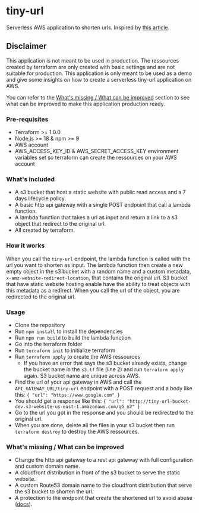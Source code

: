 # tiny-url

Serverless AWS application to shorten urls. Inspired by [this article](https://aws.amazon.com/blogs/compute/build-a-serverless-private-url-shortener/).

## Disclaimer

This application is not meant to be used in production. The ressources created by terraform are only created with basic settings and are not suitable for production.
This application is only meant to be used as a demo and give some insights on how to create a serverless tiny-url application on AWS.
  
You can refer to the [What's missing / What can be improved](#whats-missing--what-can-be-improved) section to see what can be improved to make this application production ready.

### Pre-requisites

- Terraform >= 1.0.0
- Node.js >= 18 & npm >= 9
- AWS account
- AWS_ACCESS_KEY_ID & AWS_SECRET_ACCESS_KEY environment variables set so terraform can create the ressources on your AWS account

### What's included

- A s3 bucket that host a static website with public read access and a 7 days lifecycle policy.
- A basic http api gateway with a single POST endpoint that call a lambda function.
- A lambda function that takes a url as input and return a link to a s3 object that redirect to the original url.
- All created by terraform.

### How it works

When you call the `tiny-url` endpoint, the lambda function is called with the url you want to shorten as input.
The lambda function then create a new empty object in the s3 bucket with a random name and a custom metadata, `x-amz-website-redirect-location`, that contains the original url.
S3 bucket that have static website hosting enable have the ability to treat objects with this metadata as a redirect. When you call the url of the object, you are redirected to the original url.

### Usage

- Clone the repository
- Run `npm install` to install the dependencies
- Run `npm run build` to build the lambda function
- Go into the terraform folder
- Run `terraform init` to initialize terraform
- Run `terraform apply` to create the AWS ressources
  - If you have an error that says the s3 bucket already exists, change the bucket name in the `s3.tf` file (line 2) and run `terraform apply` again. S3 bucket name are unique across AWS.
- Find the url of your api gateway in AWS and call the `API_GATEWAY_URL/tiny-url` endpoint with a POST request and a body like this: `{ "url": "https://www.google.com" }`
- You should get a response like this: `{ "url": "http://tiny-url-bucket-dev.s3-website-us-east-1.amazonaws.com/gG_n2" }`
- Go to the url you got in the response and you should be redirected to the original url.
- When you are done, delete all the files in your s3 bucket then run `terraform destroy` to destroy the AWS ressources.

### What's missing / What can be improved

- Change the http api gateway to a rest api gateway with full configuration and custom domain name.
- A cloudfront distribution in front of the s3 bucket to serve the static website.
- A custom Route53 domain name to the cloudfront distribution that serve the s3 bucket to shorten the url.
- A protection to the endpoint that create the shortened url to avoid abuse ([docs](https://docs.aws.amazon.com/apigateway/latest/developerguide/apigateway-use-lambda-authorizer.html)).
